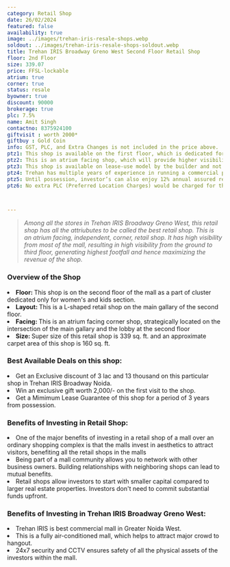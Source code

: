 ```yaml
---
category: Retail Shop
date: 26/02/2024
featured: false
availability: true
image: ../images/trehan-iris-resale-shops.webp
soldout: ../images/trehan-iris-resale-shops-soldout.webp
title: Trehan IRIS Broadway Greno West Second Floor Retail Shop
floor: 2nd Floor
size: 339.07
price: FFSL-lockable
atrium: true
corner: true
status: resale
byowner: true
discount: 90000
brokerage: true
plc: 7.5%
name: Amit Singh
contactno: 8375924100
giftvisit : worth 2000*
giftbuy : Gold Coin
info: GST, PLC, and Extra Changes is not included in the price above.
ptz1: This shop is available on the first floor, which is dedicated for Mens and Sports retail shops only.
ptz2: This is an atrium facing shop, which will provide higher visibility and footfall. Therefore, a rental yield for this shops can be expected.
ptz3: This shop is available on lease-use model by the builder and not for personal use.
ptz4: Trehan has multiple years of experience in running a commercial project on lease model, so the investors can be assured for rental yield from their shop for a long period of time.
ptz5: Until possession, investor’s can also enjoy 12% annual assured return by the builder.
ptz6: No extra PLC (Preferred Location Charges) would be charged for this shop even though the shop is atrium facing and right beside the escalators.



---
```


> _Among all the stores in Trehan IRIS Broadway Greno West, this retail shop has all the attriubutes to be called the best retail shop. This is an atrium facing, independent, corner, retail shop. It has high visibility from most of the mall, resulting in high visibility from the ground to third floor, generating highest footfall and hence maximizing the revenue of the shop._

### Overview of the Shop
<li><b>Floor: </b>This shop is on the second floor of the mall as a part of cluster dedicated only for women's and kids section.
<li><b>Layout: </b>This is a L-shaped retail shop on the main gallary of the second floor.
<li><b>Facing: </b>This is an atrium facing corner shop, strategically located on the intersection of the main gallary and the lobby at the second floor
<li><b>Size: </b>Super size of this retail shop is 339 sq. ft. and an approximate carpet area of this shop is 160 sq. ft.

### Best Available Deals on this shop:
<li> Get an Exclusive discount of 3 lac and 13 thousand on this particular shop in Trehan IRIS Broadway Noida.
<li> Win an exclusive gift worth 2,000/- on the first visit to the shop.
<li> Get a Mimimum Lease Guarantee of this shop for a period of 3 years from possession.

### Benefits of Investing in Retail Shop:
<li> One of the major benefits of investing in a retail shop of a mall over an ordinary shopping complex is that the malls invest in aesthetics to attract visitors, benefiting all the retail shops in the malls
<li> Being part of a mall community allows you to network with other business owners. Building relationships with neighboring shops can lead to mutual benefits.
<li> Retail shops allow investors to start with smaller capital compared to larger real estate properties. Investors don't need to commit substantial funds upfront. 

### Benefits of Investing in Trehan IRIS Broadway Greno West:
<li> Trehan IRIS is best commercial mall in Greater Noida West.
<li> This is a fully air-conditioned mall, which helps to attract major crowd to hangout.
<li> 24x7 security and CCTV ensures safety of all the physical assets of the investors within the mall.